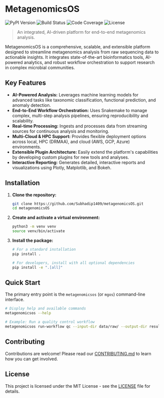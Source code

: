 # MetagenomicsOS

![PyPI Version](https://img.shields.io/pypi/v/metagenomicsos.svg)
![Build Status](https://img.shields.io/github/actions/workflow/status/Subhadip1409/metagenomicsOS/ci.yml)
![Code Coverage](https://img.shields.io/codecov/c/github/Subhadip1409/metagenomicsOS.svg)
![License](https://img.shields.io/github/license/Subhadip1409/metagenomicsOS.svg)

> An integrated, AI-driven platform for end-to-end metagenomics analysis.

MetagenomicsOS is a comprehensive, scalable, and extensible platform designed to streamline metagenomics analysis from raw sequencing data to actionable insights. It integrates state-of-the-art bioinformatics tools, AI-powered analytics, and robust workflow orchestration to support research in complex microbial communities.

## Key Features

*   **AI-Powered Analysis:** Leverages machine learning models for advanced tasks like taxonomic classification, functional prediction, and anomaly detection.
*   **End-to-End Workflow Orchestration:** Uses Snakemake to manage complex, multi-step analysis pipelines, ensuring reproducibility and scalability.
*   **Real-time Processing:** Ingests and processes data from streaming sources for continuous analysis and monitoring.
*   **Multi-Cloud & HPC Support:** Provides flexible deployment options across local, HPC (DRMAA), and cloud (AWS, GCP, Azure) environments.
*   **Extensible Plugin Architecture:** Easily extend the platform's capabilities by developing custom plugins for new tools and analyses.
*   **Interactive Reporting:** Generates detailed, interactive reports and visualizations using Plotly, Matplotlib, and Bokeh.

## Installation

1.  **Clone the repository:**
    ```bash
    git clone https://github.com/Subhadip1409/metagenomicsOS.git
    cd metagenomicsOS
    ```

2.  **Create and activate a virtual environment:**
    ```bash
    python3 -m venv venv
    source venv/bin/activate
    ```

3.  **Install the package:**
    ```bash
    # For a standard installation
    pip install .

    # For developers, install with all optional dependencies
    pip install -e ".[all]"
    ```

## Quick Start

The primary entry point is the `metagenomicsos` (or `mgos`) command-line interface.

```bash
# Display help and available commands
metagenomicsos --help
```

```bash
# Example: Run a quality control workflow
metagenomicsos run-workflow qc --input-dir data/raw/ --output-dir results/qc/
```

## Contributing

Contributions are welcome! Please read our [CONTRIBUTING.md](CONTRIBUTING.md) to learn how you can get involved.

## License

This project is licensed under the MIT License - see the [LICENSE](LICENSE) file for details.
